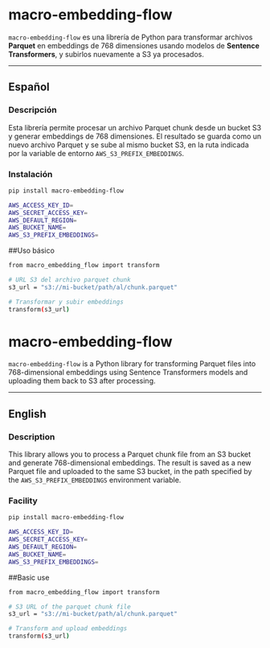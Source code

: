 # macro-embedding-flow

`macro-embedding-flow` es una librería de Python para transformar archivos **Parquet** en embeddings de 768 dimensiones usando modelos de **Sentence Transformers**, y subirlos nuevamente a S3 ya procesados.

---

## Español

### Descripción
Esta librería permite procesar un archivo Parquet chunk desde un bucket S3 y generar embeddings de 768 dimensiones. El resultado se guarda como un nuevo archivo Parquet y se sube al mismo bucket S3, en la ruta indicada por la variable de entorno `AWS_S3_PREFIX_EMBEDDINGS`.

### Instalación
```bash
pip install macro-embedding-flow
```
```bash
AWS_ACCESS_KEY_ID=
AWS_SECRET_ACCESS_KEY=
AWS_DEFAULT_REGION=
AWS_BUCKET_NAME=
AWS_S3_PREFIX_EMBEDDINGS=
```
##Uso básico

```bash
from macro_embedding_flow import transform

# URL S3 del archivo parquet chunk
s3_url = "s3://mi-bucket/path/al/chunk.parquet"

# Transformar y subir embeddings
transform(s3_url)
```



# macro-embedding-flow

`macro-embedding-flow` is a Python library for transforming Parquet files into 768-dimensional embeddings using Sentence Transformers models and uploading them back to S3 after processing.

---

## English

### Description
This library allows you to process a Parquet chunk file from an S3 bucket and generate 768-dimensional embeddings. The result is saved as a new Parquet file and uploaded to the same S3 bucket, in the path specified by the `AWS_S3_PREFIX_EMBEDDINGS` environment variable.

### Facility
```bash
pip install macro-embedding-flow
```
```bash
AWS_ACCESS_KEY_ID=
AWS_SECRET_ACCESS_KEY=
AWS_DEFAULT_REGION=
AWS_BUCKET_NAME=
AWS_S3_PREFIX_EMBEDDINGS=
```
##Basic use

```bash
from macro_embedding_flow import transform

# S3 URL of the parquet chunk file
s3_url = "s3://mi-bucket/path/al/chunk.parquet"

# Transform and upload embeddings
transform(s3_url)
```
